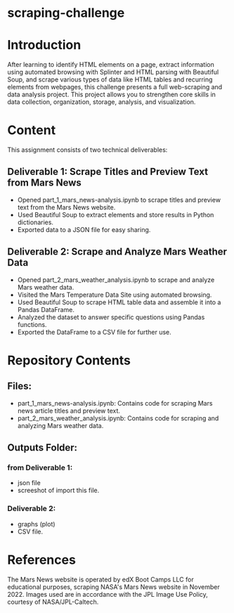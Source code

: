 # scraping-challenge
# Introduction

After learning to identify HTML elements on a page, extract information using automated browsing with Splinter and HTML parsing with Beautiful Soup, and scrape various types of data like HTML tables and recurring elements from webpages, this challenge presents a full web-scraping and data analysis project. This project allows you to strengthen core skills in data collection, organization, storage, analysis, and visualization.

# Content
This assignment consists of two technical deliverables:

## Deliverable 1: Scrape Titles and Preview Text from Mars News

- Opened part_1_mars_news-analysis.ipynb to scrape titles and preview text from the Mars News website.
- Used Beautiful Soup to extract elements and store results in Python dictionaries.
- Exported data to a JSON file for easy sharing.


## Deliverable 2: Scrape and Analyze Mars Weather Data

- Opened part_2_mars_weather_analysis.ipynb to scrape and analyze Mars weather data.
- Visited the Mars Temperature Data Site using automated browsing.
- Used Beautiful Soup to scrape HTML table data and assemble it into a Pandas DataFrame.
- Analyzed the dataset to answer specific questions using Pandas functions.
- Exported the DataFrame to a CSV file for further use.

# Repository Contents
## Files:
- part_1_mars_news-analysis.ipynb: Contains code for scraping Mars news article titles and preview text.
- part_2_mars_weather_analysis.ipynb: Contains code for scraping and analyzing Mars weather data.

## Outputs Folder:
### from Deliverable 1:
- json file  
- screeshot of import this file.
### Deliverable 2:
- graphs (plot)
- CSV file.

  
# References
The Mars News website is operated by edX Boot Camps LLC for educational purposes, scraping NASA's Mars News website in November 2022.
Images used are in accordance with the JPL Image Use Policy, courtesy of NASA/JPL-Caltech.
